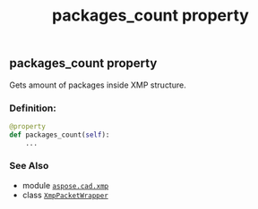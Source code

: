 ﻿---
title: packages_count property
second_title: Aspose.CAD for Python via .NET API References
description: 
type: docs
weight: 110
url: /aspose.cad.xmp/xmppacketwrapper/packages_count/
is_root: false
---

## packages_count property


Gets amount of packages inside XMP structure.
### Definition:
```python
@property
def packages_count(self):
    ...
```

### See Also
* module [`aspose.cad.xmp`](../../)
* class [`XmpPacketWrapper`](/cad/python-net/aspose.cad.xmp/xmppacketwrapper)
